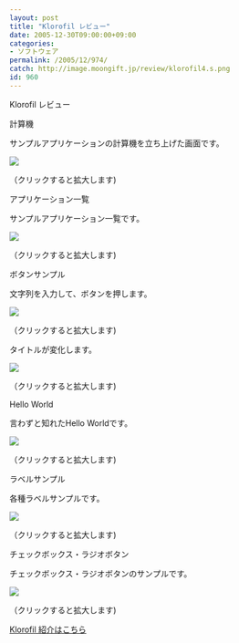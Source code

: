 ```yaml
---
layout: post
title: "Klorofil レビュー"
date: 2005-12-30T09:00:00+09:00
categories:
- ソフトウェア
permalink: /2005/12/974/
catch: http://image.moongift.jp/review/klorofil4.s.png
id: 960
---
```

Klorofil レビュー  
<!--more-->

計算機

  

サンプルアプリケーションの計算機を立ち上げた画面です。

  

[![](http://image.moongift.jp/review/klorofil1.s.png)](http://image.moongift.jp/review/klorofil1.png)  
  
（クリックすると拡大します)

  

アプリケーション一覧

  

サンプルアプリケーション一覧です。

  

[![](http://image.moongift.jp/review/klorofil2.s.png)](http://image.moongift.jp/review/klorofil2.png)  
  
（クリックすると拡大します)

  

ボタンサンプル

  

文字列を入力して、ボタンを押します。

  

[![](http://image.moongift.jp/review/klorofil3.s.png)](http://image.moongift.jp/review/klorofil3.png)  
  
（クリックすると拡大します)

  

タイトルが変化します。

  

[![](http://image.moongift.jp/review/klorofil4.s.png)](http://image.moongift.jp/review/klorofil4.png)  
  
（クリックすると拡大します)

  

Hello World

  

言わずと知れたHello Worldです。

  

[![](http://image.moongift.jp/review/klorofil5.s.png)](http://image.moongift.jp/review/klorofil5.png)  
  
（クリックすると拡大します)

  

ラベルサンプル

  

各種ラベルサンプルです。

  

[![](http://image.moongift.jp/review/klorofil6.s.png)](http://image.moongift.jp/review/klorofil6.png)  
  
（クリックすると拡大します)

  

チェックボックス・ラジオボタン

  

チェックボックス・ラジオボタンのサンプルです。

  

[![](http://image.moongift.jp/review/klorofil7.s.png)](http://image.moongift.jp/review/klorofil7.png)  
  
（クリックすると拡大します)

  

[Klorofil 紹介はこちら](http://oss.moongift.jp/intro/i-942.html)


